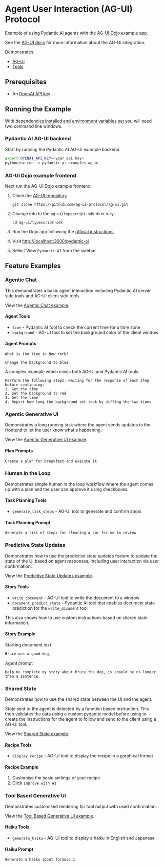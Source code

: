 # Agent User Interaction (AG-UI) Protocol

Example of using Pydantic AI agents with the [AG-UI Dojo](https://github.com/ag-ui-protocol/ag-ui/tree/main/typescript-sdk/apps/dojo) example app.

See the [AG-UI docs](../ag-ui.md) for more information about the AG-UI integration.

Demonstrates:

- [AG-UI](../ag-ui.md)
- [Tools](../tools.md)

## Prerequisites

- An [OpenAI API key](https://help.openai.com/en/articles/4936850-where-do-i-find-my-openai-api-key)

## Running the Example

With [dependencies installed and environment variables set](./index.md#usage)
you will need two command line windows.

### Pydantic AI AG-UI backend

Start by running the Pydantic AI AG-UI example backend.

```bash
export OPENAI_API_KEY=<your api key>
python/uv-run -m pydantic_ai_examples.ag_ui
```

### AG-UI Dojo example frontend

Next run the AG-UI Dojo example frontend.

1. Clone the [AG-UI repository](https://github.com/ag-ui-protocol/ag-ui)

    ```shell
    git clone https://github.com/ag-ui-protocol/ag-ui.git
    ```

2. Change into to the `ag-ui/typescript-sdk` directory

    ```shell
    cd ag-ui/typescript-sdk
    ```

3. Run the Dojo app following the [official instructions](https://github.com/ag-ui-protocol/ag-ui/tree/main/typescript-sdk/apps/dojo#development-setup)
4. Visit <http://localhost:3000/pydantic-ai>
5. Select View `Pydantic AI` from the sidebar

## Feature Examples

### Agentic Chat

This demonstrates a basic agent interaction including Pydantic AI server side
tools and AG-UI client side tools.

View the [Agentic Chat example](http://localhost:3000/pydantic-ai/feature/agentic_chat).

#### Agent Tools

- `time` - Pydantic AI tool to check the current time for a time zone
- `background` - AG-UI tool to set the background color of the client window

#### Agent Prompts

```text
What is the time in New York?
```

```text
Change the background to blue
```

A complex example which mixes both AG-UI and Pydantic AI tools:

```text
Perform the following steps, waiting for the response of each step before continuing:
1. Get the time
2. Set the background to red
3. Get the time
4. Report how long the background set took by diffing the two times
```

### Agentic Generative UI

Demonstrates a long running task where the agent sends updates to the frontend
to let the user know what's happening.

View the [Agentic Generative UI example](http://localhost:3000/pydantic-ai/feature/agentic_generative_ui).

#### Plan Prompts

```text
Create a plan for breakfast and execute it
```

### Human in the Loop

Demonstrates simple human in the loop workflow where the agent comes up with a
plan and the user can approve it using checkboxes.

#### Task Planning Tools

- `generate_task_steps` - AG-UI tool to generate and confirm steps

#### Task Planning Prompt

```text
Generate a list of steps for cleaning a car for me to review
```

### Predictive State Updates

Demonstrates how to use the predictive state updates feature to update the state
of the UI based on agent responses, including user interaction via user
confirmation.

View the [Predictive State Updates example](http://localhost:3000/pydantic-ai/feature/predictive_state_updates).

#### Story Tools

- `write_document` - AG-UI tool to write the document to a window
- `document_predict_state` - Pydantic AI tool that enables document state
  prediction for the `write_document` tool

This also shows how to use custom instructions based on shared state information.

#### Story Example

Starting document text

```markdown
Bruce was a good dog,
```

Agent prompt

```text
Help me complete my story about bruce the dog, is should be no longer than a sentence.
```

### Shared State

Demonstrates how to use the shared state between the UI and the agent.

State sent to the agent is detected by a function based instruction. This then
validates the data using a custom pydantic model before using to create the
instructions for the agent to follow and send to the client using a AG-UI tool.

View the [Shared State example](http://localhost:3000/pydantic-ai/feature/shared_state).

#### Recipe Tools

- `display_recipe` - AG-UI tool to display the recipe in a graphical format

#### Recipe Example

1. Customise the basic settings of your recipe
2. Click `Improve with AI`

### Tool Based Generative UI

Demonstrates customised rendering for tool output with used confirmation.

View the [Tool Based Generative UI example](http://localhost:3000/pydantic-ai/feature/tool_based_generative_ui).

#### Haiku Tools

- `generate_haiku` - AG-UI tool to display a haiku in English and Japanese

#### Haiku Prompt

```text
Generate a haiku about formula 1
```
